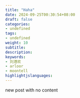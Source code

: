 ```yaml
---
title: "Haha"
date: 2024-09-25T00:30:54+08:00
draft: false
categories: 
- undefined
tags: 
- undefined
weight: 10
subtitle:
description:
keywords:
- 刘港欢
- arloor
- moontell
highlightjslanguages:
---
```


new post with no content